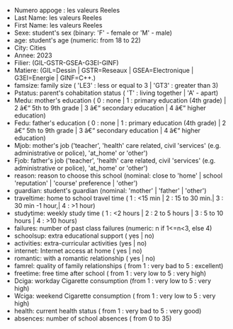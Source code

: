 - Numero appoge : les valeurs Reeles
- Last Name:  les valeurs Reeles
- First Name:  les valeurs Reeles
- Sexe: student's sex (binary: 'F' - female or 'M' - male)
- age: student's age (numeric: from 18 to 22)
- City: Cities
- Annee: 2023
- Filier: (GIL-GSTR-GSEA-G3EI-GINF)
- Matiere: (GIL=Dessin | GSTR=Reseaux | GSEA=Electronique | G3EI=Energie | GINF=C++.)
- famsize:  family size ( 'LE3' : less or equal to 3 | 'GT3' : greater than 3)
- Pstatus: parent's cohabitation status ( 'T' : living together | 'A' - apart)
- Medu: mother's education ( 0 : none | 1 : primary education (4th grade) | 2 â€“ 5th to 9th            grade | 3 â€“ secondary education | 4 â€“ higher education)
- Fedu: father's education ( 0 : none | 1 : primary education (4th grade) | 2 â€“ 5th to 9th grade | 3 â€“ secondary education  | 4 â€“ higher education)
- Mjob: mother's job ('teacher', 'health' care related, civil 'services' (e.g. administrative or police), 'at_home' or 'other')
- Fjob: father's job ('teacher', 'health' care related, civil 'services' (e.g. administrative or police), 'at_home' or 'other')
- reason: reason to choose this school (nominal: close to 'home' | school 'reputation' | 'course' preference | 'other')
- guardian: student's guardian (nominal: 'mother' | 'father' | 'other')
- traveltime: home to school travel time ( 1 : <15 min | 2 : 15 to 30 min.| 3 : 30 min -1 hour,|  4 : >1 hour)
- studytime: weekly study time ( 1 : <2 hours |  2 : 2 to 5 hours | 3 : 5 to 10 hours |  4 : >10 hours)
- failures: number of past class failures (numeric: n if 1<=n<3, else 4)
- schoolsup: extra educational support ( yes  | no)
- activities: extra-curricular activities (yes | no)
- internet: Internet access at home ( yes  | no)
- romantic: with a romantic relationship ( yes  | no)
- famrel: quality of family relationships ( from 1 : very bad to 5 : excellent)
- freetime: free time after school ( from 1 : very low to 5 : very high)
- Dciga: workday Cigarette consumption (from 1 : very low to 5 : very high)
- Wciga: weekend Cigarette consumption ( from 1 : very low to 5 : very high)
- health: current health status ( from 1 : very bad to 5 : very good)
- absences:  number of school absences ( from 0 to 35)
